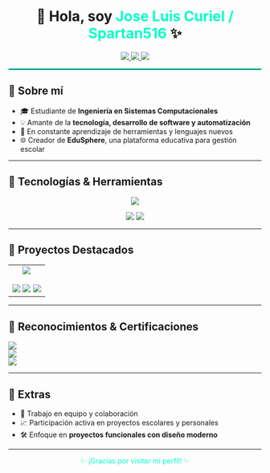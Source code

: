 <h1 align="center">👋 Hola, soy <span style="color:#00FFC6;">Jose Luis Curiel / Spartan516</span> ✨</h1>

<p align="center">
  <a href="https://www.instagram.com/curiel_1004/" target="_blank">
    <img src="https://img.shields.io/badge/Instagram-%23E4405F?style=for-the-badge&logo=instagram&logoColor=white" />
  </a>
  <a href="https://open.spotify.com/user/d6neljtusibgpuc1mdmxgeikp?si=005f14a1f201428b" target="_blank">
    <img src="https://img.shields.io/badge/Spotify-%231ED760?style=for-the-badge&logo=spotify&logoColor=white" />
  </a>
  <a href="https://discord.com/users/Spartan516" target="_blank">
    <img src="https://img.shields.io/badge/Discord-%235865F2?style=for-the-badge&logo=discord&logoColor=white" />
  </a>
</p>

<hr style="border: 1px solid #00FFC6;"/>

<h2>🚀 Sobre mí</h2>

- 🎓 Estudiante de **Ingeniería en Sistemas Computacionales**
- 💡 Amante de la **tecnología, desarrollo de software y automatización**
- 🌱 En constante aprendizaje de herramientas y lenguajes nuevos
- 🌐 Creador de **EduSphere**, una plataforma educativa para gestión escolar

---

<h2>🧰 Tecnologías & Herramientas</h2>

<p align="center">
  <img src="https://skillicons.dev/icons?i=html,css,js,php,python,mysql,git,github,vscode,visualstudio,androidstudio,arduino&perline=10" />
</p>
<p align="center">
  <img src="https://img.shields.io/badge/Thonny-Python_IDE-blue?style=for-the-badge&logo=python&logoColor=white" />
  <img src="https://img.shields.io/badge/ESP32-WiFi_Module-blue?style=for-the-badge&logo=espressif&logoColor=white" />
</p>

---

<h2>💼 Proyectos Destacados</h2>

<table align="center">
  <tr>
    <td align="center" width="100%">
      <img src="https://img.shields.io/badge/EduSphere-Plataforma%20Educativa-blueviolet?style=for-the-badge&logo=codepen&logoColor=white"/>
      <br/><br/>
      <img src="https://img.shields.io/badge/HTML5-%23E34F26?style=for-the-badge&logo=html5&logoColor=white"/>
      <img src="https://img.shields.io/badge/CSS3-%231572B6?style=for-the-badge&logo=css3&logoColor=white"/>
      <img src="https://img.shields.io/badge/JavaScript-%23F7DF1E?style=for-the-badge&logo=javascript&logoColor=black"/>
    </td>
  </tr>
</table>

---

<h2>📜 Reconocimientos & Certificaciones</h2>

<p>

  <img src="https://img.shields.io/badge/🐍_Fundamentos_de_Python_(Cisco_NetAcad)-282c34?style=for-the-badge&logo=python&logoColor=yellow" />
  <br/>
  <img src="https://img.shields.io/badge/🔐_Ciberseguridad_Básica_(UPT)-282c34?style=for-the-badge&logo=hackthebox&logoColor=green" />
  <br/>
  <img src="https://img.shields.io/badge/🗃️_Curso_de_Bases_de_Datos_MySQL_(UPT)-282c34?style=for-the-badge&logo=mysql&logoColor=white" />
</p>

---

<h2>💬 Extras</h2>

- 🤝 Trabajo en equipo y colaboración
- 📈 Participación activa en proyectos escolares y personales
- 🛠️ Enfoque en **proyectos funcionales con diseño moderno**

---

<p align="center" style="color:#00FFC6;">
✨ ¡Gracias por visitar mi perfil! ✨
</p>
